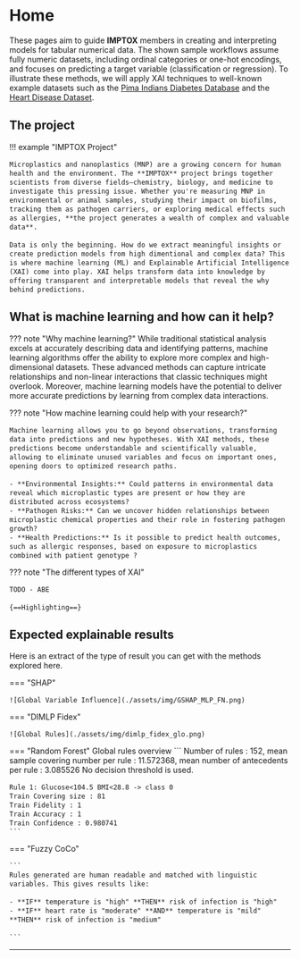 # Home

These pages aim to guide **IMPTOX** members in creating and interpreting models for tabular numerical data. The shown sample workflows assume fully numeric datasets, including ordinal categories or one-hot encodings, and focuses on predicting a target variable (classification or regression). To illustrate these methods, we will apply XAI techniques to well-known example datasets such as the [Pima Indians Diabetes Database](https://www.kaggle.com/datasets/uciml/pima-indians-diabetes-database) and the [Heart Disease Dataset](https://www.kaggle.com/datasets/johnsmith88/heart-disease-dataset).



## The project

!!! example "IMPTOX Project"

    Microplastics and nanoplastics (MNP) are a growing concern for human health and the environment. The **IMPTOX** project brings together scientists from diverse fields—chemistry, biology, and medicine to investigate this pressing issue. Whether you're measuring MNP in environmental or animal samples, studying their impact on biofilms, tracking them as pathogen carriers, or exploring medical effects such as allergies, **the project generates a wealth of complex and valuable data**.

    Data is only the beginning. How do we extract meaningful insights or create prediction models from high dimentional and complex data? This is where machine learning (ML) and Explainable Artificial Intelligence (XAI) come into play. XAI helps transform data into knowledge by offering transparent and interpretable models that reveal the why behind predictions.

## What is machine learning and how can it help?

??? note "Why machine learning?"
    While traditional statistical analysis excels at accurately describing data and identifying patterns, machine learning algorithms offer the ability to explore more complex and high-dimensional datasets. These advanced methods can capture intricate relationships and non-linear interactions that classic techniques might overlook.  Moreover, machine learning models have the potential to deliver more accurate predictions by learning from complex data interactions. 

??? note "How machine learning could help with your research?"

    Machine learning allows you to go beyond observations, transforming data into predictions and new hypotheses. With XAI methods, these predictions become understandable and scientifically valuable, allowing to eliminate unused variables and focus on important ones, opening doors to optimized research paths. 

    - **Environmental Insights:** Could patterns in environmental data reveal which microplastic types are present or how they are distributed across ecosystems? 
    - **Pathogen Risks:** Can we uncover hidden relationships between microplastic chemical properties and their role in fostering pathogen growth? 
    - **Health Predictions:** Is it possible to predict health outcomes, such as allergic responses, based on exposure to microplastics combined with patient genotype ? 

??? note "The different types of XAI"

    TODO - ABE

    {==Highlighting==}

## Expected explainable results

Here is an extract of the type of result you can get with the methods explored here.

=== "SHAP"

    ![Global Variable Influence](./assets/img/GSHAP_MLP_FN.png)

    
=== "DIMLP Fidex"

    ![Global Rules](./assets/img/dimlp_fidex_glo.png)

=== "Random Forest"
    Global rules overview
    ```
    Number of rules : 152, mean sample covering number per rule : 11.572368, mean number of antecedents per rule : 3.085526
    No decision threshold is used.

    Rule 1: Glucose<104.5 BMI<28.8 -> class 0
    Train Covering size : 81
    Train Fidelity : 1
    Train Accuracy : 1
    Train Confidence : 0.980741
    ```

=== "Fuzzy CoCo"

    ```
    Rules generated are human readable and matched with linguistic variables. This gives results like: 

    - **IF** temperature is "high" **THEN** risk of infection is "high"  
    - **IF** heart rate is "moderate" **AND** temperature is "mild" **THEN** risk of infection is "medium"  

    ```

---